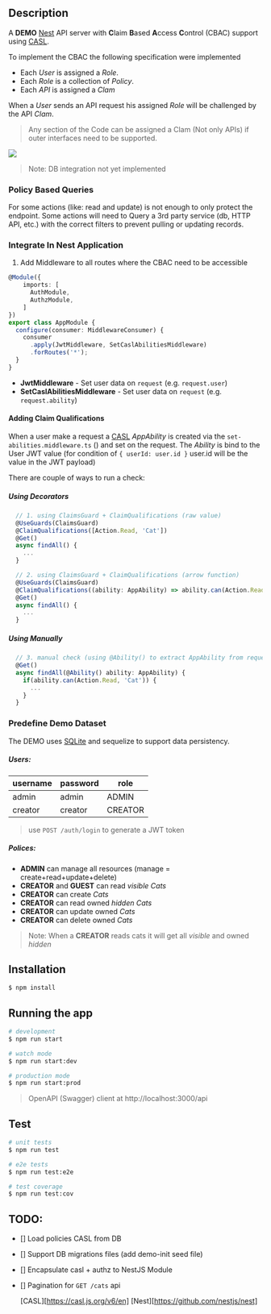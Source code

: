 ## Description

A **DEMO** [Nest]() API server with **C**laim **B**ased **A**ccess **C**ontrol (CBAC) support using [CASL]().

To implement the CBAC the following specification were implemented

- Each _User_ is assigned a _Role_.
- Each _Role_ is a collection of _Policy_.
- Each _API_ is assigned a _Clam_

When a _User_ sends an API request his assigned _Role_ will be challenged by the API _Clam_.

> Any section of the Code can be assigned a Clam (Not only APIs) if outer interfaces need to be supported.

[![](https://mermaid.ink/img/pako:eNptUU1rwzAM_SvCpw2a_gDDTlsPhY6Olh02fKhqq4nbRC62M1aS_PfZSQqDTRd9PT3ZT53QzpCQoigKxdHGmiRsvSEP9I3NtSbFY4v8i8XSY6MYkr3vVzvo-6Loe9htNysJGIItmQxMgFyEIQFcB2_bzfr5AyRUGBRP_bnWTVm2EL3lElBH6xiUaJCxJOhBe8KYg-RNcu3VTLmhmiIp8YcjtMcz6ZhIVvlPN2Bs_sNpx8bmdSFBzyGtnRuGTpZHREX6Ag-zFhIOHbSB_NrI0S-tgeHw-Jv66FxNyGD5i3zMeoj1PRzZlhBbT_AEGpldvM8OisVCNOQbtCYdZFRGiVhRfrpMoUF_yegh4bCNbn9jLWT0LS3EpMl8IiFPWIdUpfQ751-nC4-HXogr8qdzzTQ4_ABBdqeQ?type=png)](https://mermaid.live/edit#pako:eNptUU1rwzAM_SvCpw2a_gDDTlsPhY6Olh02fKhqq4nbRC62M1aS_PfZSQqDTRd9PT3ZT53QzpCQoigKxdHGmiRsvSEP9I3NtSbFY4v8i8XSY6MYkr3vVzvo-6Loe9htNysJGIItmQxMgFyEIQFcB2_bzfr5AyRUGBRP_bnWTVm2EL3lElBH6xiUaJCxJOhBe8KYg-RNcu3VTLmhmiIp8YcjtMcz6ZhIVvlPN2Bs_sNpx8bmdSFBzyGtnRuGTpZHREX6Ag-zFhIOHbSB_NrI0S-tgeHw-Jv66FxNyGD5i3zMeoj1PRzZlhBbT_AEGpldvM8OisVCNOQbtCYdZFRGiVhRfrpMoUF_yegh4bCNbn9jLWT0LS3EpMl8IiFPWIdUpfQ751-nC4-HXogr8qdzzTQ4_ABBdqeQ)

> Note: DB integration not yet implemented

### Policy Based Queries

For some actions (like: read and update) is not enough to only protect the endpoint.
Some actions will need to Query a 3rd party service (db, HTTP API, etc.) with the correct filters to prevent pulling or updating records.

### Integrate In Nest Application

1. Add Middleware to all routes where the CBAC need to be accessible 

```ts
@Module({
    imports: [
      AuthModule,
      AuthzModule,
    ]
})
export class AppModule {
  configure(consumer: MiddlewareConsumer) {
    consumer
      .apply(JwtMiddleware, SetCaslAbilitiesMiddleware)
      .forRoutes('*');
  }
}
```

 * **JwtMiddleware** - Set user data on `request` (e.g. `request.user`)
 * **SetCaslAbilitiesMiddleware** - Set user data on `request` (e.g. `request.ability`)


#### Adding Claim Qualifications

When a user make a request a [CASL]() _AppAbility_ is created via the `set-abilities.middleware.ts` () and set on the request.
The _Ability_ is bind to the User JWT value (for condition of `{ userId: user.id }` user.id will be the value in the JWT payload)

There are couple of ways to run a check:

##### Using Decorators

```ts
  // 1. using ClaimsGuard + ClaimQualifications (raw value)
  @UseGuards(ClaimsGuard)
  @ClaimQualifications([Action.Read, 'Cat'])
  @Get()
  async findAll() {
    ...
  }
```

```ts
  // 2. using ClaimsGuard + ClaimQualifications (arrow function)
  @UseGuards(ClaimsGuard)
  @ClaimQualifications((ability: AppAbility) => ability.can(Action.Read, 'Cat'))
  @Get()
  async findAll() {
    ...
  }
```

##### Using Manually  
```ts
  // 3. manual check (using @Ability() to extract AppAbility from request)
  @Get()
  async findAll(@Ability() ability: AppAbility) {
    if(ability.can(Action.Read, 'Cat')) {
      ...
    }
  }
```

### Predefine Demo Dataset

The DEMO uses [SQLite](https://www.sqlite.org/index.html) and sequelize to support data persistency.

##### Users:

| username | password | role    |
| -------- | -------- | ------- |
| admin    | admin    | ADMIN   |
| creator  | creator  | CREATOR |

> use `POST /auth/login` to generate a JWT token 

##### Polices:

- **ADMIN** can manage all resources (manage = create+read+update+delete)
- **CREATOR** and **GUEST** can read _visible_ _Cats_
- **CREATOR** can create _Cats_
- **CREATOR** can read owned _hidden_ _Cats_
- **CREATOR** can update owned _Cats_
- **CREATOR** can delete owned _Cats_

> Note: When a **CREATOR** reads cats it will get all _visible_ and owned _hidden_

## Installation

```bash
$ npm install
```

## Running the app

```bash
# development
$ npm run start

# watch mode
$ npm run start:dev

# production mode
$ npm run start:prod
```

> OpenAPI (Swagger) client at http://localhost:3000/api

## Test

```bash
# unit tests
$ npm run test

# e2e tests
$ npm run test:e2e

# test coverage
$ npm run test:cov
```

## TODO:

- [] Load policies CASL from DB
- [] Support DB migrations files (add demo-init seed file)
- [] Encapsulate casl + authz to NestJS Module 
- [] Pagination for `GET /cats` api



  [CASL][https://casl.js.org/v6/en]
  [Nest][https://github.com/nestjs/nest]

